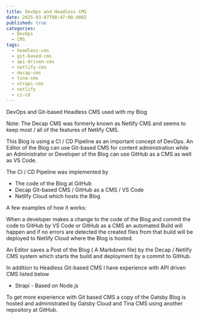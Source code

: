 ```yaml
---
title: DevOps and Headless CMS
date: 2025-03-07T08:47:00.000Z
published: true
categories:
  - DevOps
  - CMS
tags:
  - headless-cms
  - git-based-cms
  - api-driven-cms
  - netlify-cms
  - decap-cms
  - tina-cms
  - strapi-cms
  - netlify
  - ci-cd
---
```

DevOps and Git-based Headless CMS used with my Blog

Note: The Decap CMS was formerly known as Netlify CMS and seems to keep most / all of the features of Netlify CMS. 

This Blog is using a CI / CD Pipeline as an important concept of DevOps. An Editor of the Blog can use Git-based CMS for content administration while an Administrator or Developer of the Blog can use GitHub as a CMS as well as VS Code.

The CI / CD Pipeline was implemented by

* The code of the Blog at GitHub
* Decap Git-based CMS / GitHub as a CMS / VS Code
* Netlify Cloud which hosts the Blog

A few examples of how it works: 

When a developer makes a change to the code of the Blog and commit the code to GitHub by VS Code or GitHub as a CMS an automated Build will happen and if no errors are detected the created files from that build will be deployed to Netlify Cloud where the Blog is hosted.

An Editor saves a Post of the Blog ( A Markdown file) by the Decap / Netlify CMS system which starts the build and deployment by a commit to GitHub.

In addition to Headless Git-based CMS I have experience with API driven CMS listed below

* Strapi - Based on Node.js

To get more experience with Git based CMS a copy of the Gatsby Blog is hosted and administrated by Gatsby Cloud and Tina CMS using another repository at GitHub.
